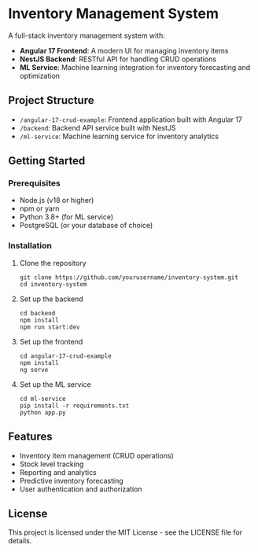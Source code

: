 # Inventory Management System

A full-stack inventory management system with:

- **Angular 17 Frontend**: A modern UI for managing inventory items
- **NestJS Backend**: RESTful API for handling CRUD operations
- **ML Service**: Machine learning integration for inventory forecasting and optimization

## Project Structure

- `/angular-17-crud-example`: Frontend application built with Angular 17
- `/backend`: Backend API service built with NestJS
- `/ml-service`: Machine learning service for inventory analytics

## Getting Started

### Prerequisites

- Node.js (v18 or higher)
- npm or yarn
- Python 3.8+ (for ML service)
- PostgreSQL (or your database of choice)

### Installation

1. Clone the repository
   ```
   git clone https://github.com/yourusername/inventory-system.git
   cd inventory-system
   ```

2. Set up the backend
   ```
   cd backend
   npm install
   npm run start:dev
   ```

3. Set up the frontend
   ```
   cd angular-17-crud-example
   npm install
   ng serve
   ```

4. Set up the ML service
   ```
   cd ml-service
   pip install -r requirements.txt
   python app.py
   ```

## Features

- Inventory item management (CRUD operations)
- Stock level tracking
- Reporting and analytics
- Predictive inventory forecasting
- User authentication and authorization

## License

This project is licensed under the MIT License - see the LICENSE file for details.